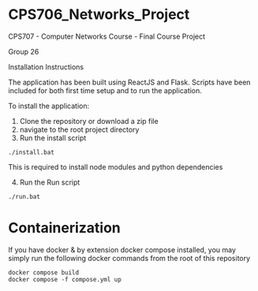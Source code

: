 # CPS706_Networks_Project
CPS707 - Computer Networks Course - Final Course Project

Group 26

Installation Instructions

The application has been built using ReactJS and Flask. 
Scripts have been included for both first time setup and to run the application.

To install the application:

1) Clone the repository or download a zip file
2) navigate to the root project directory
3) Run the install script

`./install.bat`

This is required to install node modules and python dependencies

4) Run the Run script

`./run.bat`

# Containerization
If you have docker & by extension docker compose installed, you may simply run the following docker commands from the root of this repository
```
docker compose build
docker compose -f compose.yml up
```
